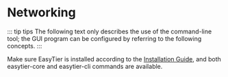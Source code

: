 # Networking

::: tip tips
The following text only describes the use of the command-line tool; the GUI program can be configured by referring to the following concepts.
:::

Make sure EasyTier is installed according to the [Installation Guide](/en/guide/installation), and both easytier-core and easytier-cli commands are available.
